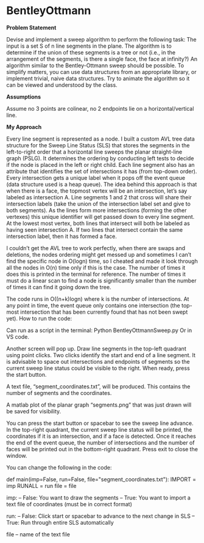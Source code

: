 # BentleyOttmann

**Problem Statement**

Devise and implement a sweep algorithm to perform the following task: The input is a set S of n line segments in the plane. The algorithm is to determine if the union of these segments is a tree or not (i.e., in the arrangement of the segments, is there a single face, the face at infinity?) An algorithm similar to the Bentley-Ottmann sweep should be possible. To simplify matters, you can use data structures from an appropriate library, or implement trivial, naive data structures. Try to animate the algorithm so it can be viewed and understood by the class. 

**Assumptions**

Assume no 3 points are colinear, no 2 endpoints lie on a horizontal/vertical line.

**My Approach**

Every line segment is represented as a node. I built a custom AVL tree data structure for the Sweep Line Status (SLS) that stores the segments in the left-to-right order that a horizontal line sweeps the planar straight-line graph (PSLG). It determines the ordering by conducting left tests to decide if the node is placed in the left or right child. Each line segment also has an attribute that identifies the set of intersections it has (from top-down order). Every intersection gets a unique label when it pops off the event queue (data structure used is a heap queue). The idea behind this approach is that when there is a face, the topmost vertex will be an intersection, let’s say labeled as intersection A. Line segments 1 and 2 that cross will share their intersection labels (take the union of the intersection label set and give to both segments). As the lines form more intersections (forming the other vertexes) this unique identifier will get passed down to every line segment. At the lowest most vertex, both lines that intersect will both be labeled as having seen intersection A. If two lines that intersect contain the same intersection label, then it has formed a face.

I couldn’t get the AVL tree to work perfectly, when there are swaps and deletions, the nodes ordering might get messed up and sometimes I can’t find the specific node in O(logn) time, so I cheated and made it look through all the nodes in O(n) time only if this is the case. The number of times it does this is printed in the terminal for reference. The number of times it must do a linear scan to find a node is significantly smaller than the number of times it can find it going down the tree.

The code runs in O((n+k)logn) where k is the number of intersections. At any point in time, the event queue only contains one intersection (the top-most intersection that has been currently found that has not been swept yet).
How to run the code:

Can run as a script in the terminal: Python BentleyOttmannSweep.py
Or in VS code.

Another screen will pop up. Draw line segments in the top-left quadrant using point clicks. Two clicks identify the start and end of a line segment. It is advisable to space out intersections and endpoints of segments so the current sweep line status could be visible to the right. When ready, press the start button. 
 
A text file, “segment_coordinates.txt”, will be produced. This contains the number of segments and the coordinates.
 
A matlab plot of the planar graph “segments.png” that was just drawn will be saved for visibility.
 
You can press the start button or spacebar to see the sweep line advance. In the top-right quadrant, the current sweep line status will be printed, the coordinates if it is an intersection, and if a face is detected. Once it reaches the end of the event queue, the number of intersections and the number of faces will be printed out in the bottom-right quadrant. Press exit to close the window.
 

You can change the following in the code:

def main(imp=False, run=False, file="segment_coordinates.txt"):
    IMPORT = imp
    RUNALL = run
    file = file

imp:
–	False: You want to draw the segments
–	True: You want to import a text file of coordinates (must be in correct format)

run:
–	False: Click start or spacebar to advance to the next change in SLS
–	True: Run through entire SLS automatically

file
–	name of the text file

